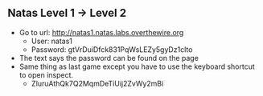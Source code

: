 ## Natas Level 1 → Level 2
- Go to url: http://natas1.natas.labs.overthewire.org
    - User: natas1
    - Password: gtVrDuiDfck831PqWsLEZy5gyDz1clto
- The text says the password can be found on the page
- Same thing as last game except you have to use the keyboard shortcut to open inspect.
    - ZluruAthQk7Q2MqmDeTiUij2ZvWy2mBi
